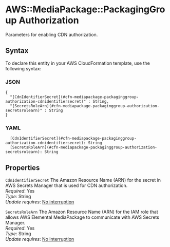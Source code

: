 # AWS::MediaPackage::PackagingGroup Authorization<a name="aws-properties-mediapackage-packaginggroup-authorization"></a>

Parameters for enabling CDN authorization\.

## Syntax<a name="aws-properties-mediapackage-packaginggroup-authorization-syntax"></a>

To declare this entity in your AWS CloudFormation template, use the following syntax:

### JSON<a name="aws-properties-mediapackage-packaginggroup-authorization-syntax.json"></a>

```
{
  "[CdnIdentifierSecret](#cfn-mediapackage-packaginggroup-authorization-cdnidentifiersecret)" : String,
  "[SecretsRoleArn](#cfn-mediapackage-packaginggroup-authorization-secretsrolearn)" : String
}
```

### YAML<a name="aws-properties-mediapackage-packaginggroup-authorization-syntax.yaml"></a>

```
  [CdnIdentifierSecret](#cfn-mediapackage-packaginggroup-authorization-cdnidentifiersecret): String
  [SecretsRoleArn](#cfn-mediapackage-packaginggroup-authorization-secretsrolearn): String
```

## Properties<a name="aws-properties-mediapackage-packaginggroup-authorization-properties"></a>

`CdnIdentifierSecret` <a name="cfn-mediapackage-packaginggroup-authorization-cdnidentifiersecret"></a>
The Amazon Resource Name \(ARN\) for the secret in AWS Secrets Manager that is used for CDN authorization\.  
_Required_: Yes  
_Type_: String  
_Update requires_: [No interruption](https://docs.aws.amazon.com/AWSCloudFormation/latest/UserGuide/using-cfn-updating-stacks-update-behaviors.html#update-no-interrupt)

`SecretsRoleArn` <a name="cfn-mediapackage-packaginggroup-authorization-secretsrolearn"></a>
The Amazon Resource Name \(ARN\) for the IAM role that allows AWS Elemental MediaPackage to communicate with AWS Secrets Manager\.  
_Required_: Yes  
_Type_: String  
_Update requires_: [No interruption](https://docs.aws.amazon.com/AWSCloudFormation/latest/UserGuide/using-cfn-updating-stacks-update-behaviors.html#update-no-interrupt)
